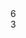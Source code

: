 <main class="au-grid">
  <div class="container">
    <div class="row">
    	<div class="col-xs-6"><span>6</span></div>
    	<div class="col-xs-offset-3 col-xs-3"><span>3</span></div>
    </div>
  </div>
</main>
